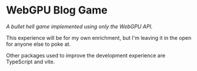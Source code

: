 # WebGPU Blog Game

_A bullet hell game implemented using only the WebGPU API._

This experience will be for my own enrichment, but I'm leaving it in the open
for anyone else to poke at.

Other packages used to improve the development experience are TypeScript and vite.
